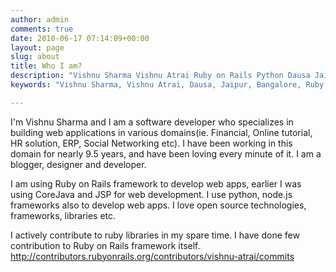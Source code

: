 ```yaml
---
author: admin
comments: true
date: 2010-06-17 07:14:09+00:00
layout: page
slug: about
title: Who I am?
description: "Vishnu Sharma Vishnu Atrai Ruby on Rails Python Dausa Jaipur Bangalore @vishnuatrai"
keywords: "Vishnu Sharma, Vishnu Atrai, Dausa, Jaipur, Bangalore, Ruby on Rails, Sofrware Engineer, @vishnuatrai"

---
```


I'm Vishnu Sharma and I am a software developer who specializes in building web applications in various domains(ie. Financial, Online tutorial, HR solution, ERP, Social Networking etc). I have been working in this domain for nearly 9.5 years, and have been loving every minute of it. I am a blogger, designer and developer. 

I am using Ruby on Rails framework to develop web apps, earlier I was using CoreJava and JSP for web development. I use python, node.js frameworks also to develop web apps. I love open source technologies, frameworks, libraries etc.

I actively contribute to ruby libraries in my spare time. I have done few contribution to Ruby on Rails framework itself. http://contributors.rubyonrails.org/contributors/vishnu-atrai/commits


